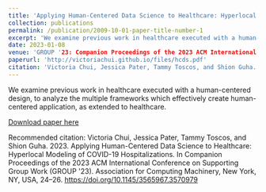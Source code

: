 ```yaml
---
title: 'Applying Human-Centered Data Science to Healthcare: Hyperlocal Modeling of COVID-19 Hospitalizations'
collection: publications
permalink: /publication/2009-10-01-paper-title-number-1
excerpt: 'We examine previous work in healthcare executed with a human-centered design, to analyze the multiple frameworks which effectively create human-centered application, as extended to healthcare.'
date: 2023-01-08
venue: 'GROUP '23: Companion Proceedings of the 2023 ACM International Conference on Supporting Group Wor'
paperurl: 'http://victoriachui.github.io/files/hcds.pdf'
citation: 'Victoria Chui, Jessica Pater, Tammy Toscos, and Shion Guha. 2023. Applying Human-Centered Data Science to Healthcare: Hyperlocal Modeling of COVID-19 Hospitalizations. In Companion Proceedings of the 2023 ACM International Conference on Supporting Group Work (GROUP '23). Association for Computing Machinery, New York, NY, USA, 24–26. https://doi.org/10.1145/3565967.3570979'
---
```

We examine previous work in healthcare executed with a human-centered design, to analyze the multiple frameworks which effectively create human-centered application, as extended to healthcare.

[Download paper here](http://victoriachui.github.io/files/hcds.pdf)

Recommended citation: Victoria Chui, Jessica Pater, Tammy Toscos, and Shion Guha. 2023. Applying Human-Centered Data Science to Healthcare: Hyperlocal Modeling of COVID-19 Hospitalizations. In Companion Proceedings of the 2023 ACM International Conference on Supporting Group Work (GROUP '23). Association for Computing Machinery, New York, NY, USA, 24–26. https://doi.org/10.1145/3565967.3570979

